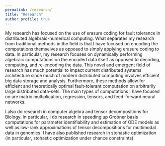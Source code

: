 ```yaml
---
permalink: /research/
title: "Research"
author_profile: true
---
```



My research has focused on the use of erasure coding for fault tolerance in distributed algebraic-numerical computing.
What separates my research from traditional methods in the field is that I have focused on encoding the computations themselves as opposed to simply applying erasure coding to data.
In particular, my research focuses on dynamically performing algebraic computations on the encoded data itself as opposed to decoding, computing, and re-encoding the data.
This novel and emergent field of research has much potential to impact current distributed systems architecture since much of modern distributed computing involves efficient big data storage and analysis.
Furthermore, these methods allow for efficient and theoretically optimal fault-tolerant computation on arbitrarily large distributed data-sets.
The main types of computations I have focused on are matrix multiplication, regression, tensors, and feed-forward neural networks.

I also do research in computer algebra and tensor decompositions for Biology. 
In particular, I do research in speeding up Grobner basis computations for parameter identifiability and estimation of ODE models as well as low-rank approximations of tensor decompositions for multimodal data in genomics. 
I have also published research in stohastic optimization (in particular, stohastic optimization under chance constraints).  
